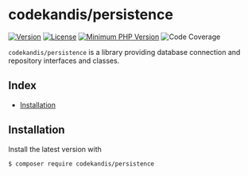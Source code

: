 # codekandis/persistence

[![Version][xtlink-version-badge]][srclink-changelog]
[![License][xtlink-license-badge]][srclink-license]
[![Minimum PHP Version][xtlink-php-version-badge]][xtlink-php-net]
![Code Coverage][xtlink-code-coverage-badge]

`codekandis/persistence` is a library providing database connection and repository interfaces and classes.

## Index

* [Installation](#installation)

## Installation

Install the latest version with

```bash
$ composer require codekandis/persistence
```



[xtlink-version-badge]: https://img.shields.io/badge/version-0.3.0-blue.svg
[xtlink-license-badge]: https://img.shields.io/badge/license-MIT-yellow.svg
[xtlink-php-version-badge]: https://img.shields.io/badge/php-%3E%3D%207.4-8892BF.svg
[xtlink-code-coverage-badge]: https://img.shields.io/badge/coverage-0%25-red.svg
[xtlink-php-net]: https://php.net

[srclink-changelog]: ./CHANGELOG.md
[srclink-license]: ./LICENSE
